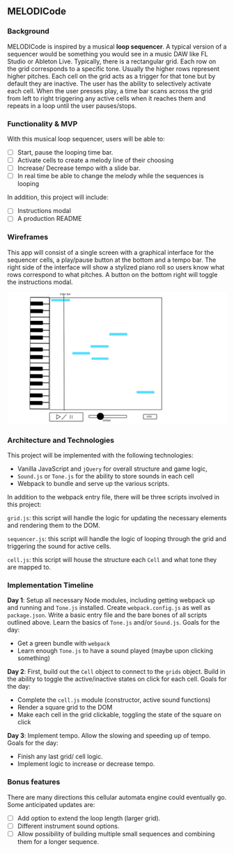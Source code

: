 ## MELODICode

### Background

MELODICode is inspired by a musical **loop sequencer**. A typical version of a sequencer would be something you would see in a music DAW like FL Studio or Ableton Live. Typically, there is a rectangular grid. Each row on the grid corresponds to a specific tone. Usually the higher rows represent higher pitches. Each cell on the grid acts as a trigger for that tone but by default  they are inactive. The user has the ability to selectively activate each cell. When the user presses play, a time bar scans across the grid from left to right triggering any active cells when it reaches them and repeats in a loop until the user pauses/stops.

### Functionality & MVP  

With this musical loop sequencer, users will be able to:

- [ ] Start, pause the looping time bar.
- [ ] Activate cells to create a melody line of their choosing
- [ ] Increase/ Decrease tempo with a slide bar.
- [ ] In real time be able to change the melody while the sequences is looping

In addition, this project will include:

- [ ] Instructions modal
- [ ] A production README

### Wireframes

This app will consist of a single screen with a graphical interface for the sequencer cells, a play/pause button at the bottom and a tempo bar. The right side of the interface will show a stylized piano roll so users know what rows correspond to what pitches. A button on the bottom right will toggle the instructions modal.

![wireframes](/docs/main_wireframe.png)

### Architecture and Technologies

This project will be implemented with the following technologies:

- Vanilla JavaScript and `jQuery` for overall structure and game logic,
- `Sound.js` or `Tone.js` for the ability to store sounds in each cell
- Webpack to bundle and serve up the various scripts.

In addition to the webpack entry file, there will be three scripts involved in this project:

`grid.js`: this script will handle the logic for updating the necessary elements and rendering them to the DOM.

`sequencer.js`: this script will handle the logic of looping through the grid and triggering the sound for active cells.

`cell.js`: this script will house the structure each `Cell` and what tone they are mapped to.

### Implementation Timeline

**Day 1**: Setup all necessary Node modules, including getting webpack up and running and `Tone.js` installed.  Create `webpack.config.js` as well as `package.json`.  Write a basic entry file and the bare bones of all scripts outlined above.  Learn the basics of `Tone.js` and/or `Sound.js`.  Goals for the day:

- Get a green bundle with `webpack`
- Learn enough `Tone.js` to have a sound played (maybe upon clicking something)

**Day 2**: First, build out the `Cell` object to connect to the `grids` object. Build in the ability to toggle the active/inactive states on click for each cell.  Goals for the day:

- Complete the `cell.js` module (constructor, active sound functions)
- Render a square grid to the DOM
- Make each cell in the grid clickable, toggling the state of the square on click

**Day 3**: Implement tempo. Allow the slowing and speeding up of tempo. Goals for the day:

- Finish any last grid/ cell logic.
- Implement logic to increase or decrease tempo.


### Bonus features

There are many directions this cellular automata engine could eventually go.  Some anticipated updates are:

- [ ] Add option to extend the loop length (larger grid).
- [ ] Different instrument sound options.
- [ ] Allow possibility of building multiple small sequences and combining them for a longer sequence. 
